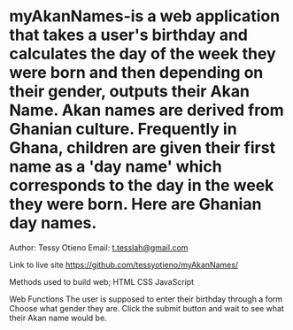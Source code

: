 # myAkanNames-is a web application that takes a user's birthday and calculates the day of the week they were born and then depending on their gender, outputs their Akan Name. Akan names are derived from Ghanian culture. Frequently in Ghana, children are given their first name as a 'day name' which corresponds to the day in the week they were born. Here are Ghanian day names.

Author: Tessy Otieno
Email: t.tesslah@gmail.com

Link to live site https://github.com/tessyotieno/myAkanNames/

Methods used to build web; 
HTML
CSS
JavaScript

Web Functions
The user is supposed to enter their birthday through a form 
Choose what gender they are.
Click the submit button and wait to see what their Akan name would be.

